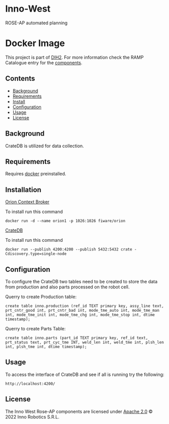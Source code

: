 # Inno-West
 ROSE-AP automated planning

# Docker Image
This project is part of [DIH2](http://www.dih-squared.eu/). For more information check the RAMP Catalogue entry for the [components](https://github.com/xxx).
 ## Contents

-   [Background](#background)
-   [Requirements](#requirements)
-   [Install](#install)
-   [Configuration](#configuration)
-   [Usage](#usage)
-   [License](#license)

## Background

CrateDB is utilized for data collection.

## Requirements

Requires [docker](https://github.com/docker) preinstalled.

## Installation

[Orion Context Broker](https://github.com/telefonicaid/fiware-orion/tree/master/docker)

To install run this command

```text
docker run -d --name orion1 -p 1026:1026 fiware/orion
```

[CrateDB](https://github.com/crate/crate)

To install run this command

```text
docker run --publish 4200:4200 --publish 5432:5432 crate -Cdiscovery.type=single-node
```

## Configuration

To configure the CrateDB two tables need to be created to store the data from production and also parts processed on the robot cell.

Querry to create Production table: 
```text
create table inno.production (ref_id TEXT primary key, assy_line text, prt_cntr_good int, prt_cntr_bad int, mode_tme_auto int, mode_tme_man int, mode_tme_init int, mode_tme_chg int, mode_tme_stop int, dtime timestamp);
```

Querry to create Parts Table:
```text
create table inno.parts (part_id TEXT primary key, ref_id text, prt_status text, prt_cyc_tme INT, weld_len int, weld_tme int, plsh_len int, plsh_tme int, dtime timestamp);
```

## Usage

To access the interface of CrateDB and see if all is running try the following:
```text
http://localhost:4200/
```

## License
The Inno West Rose-AP components are licensed under [Apache 2.0](/LICENSE) © 2022 Inno Robotics S.R.L.
